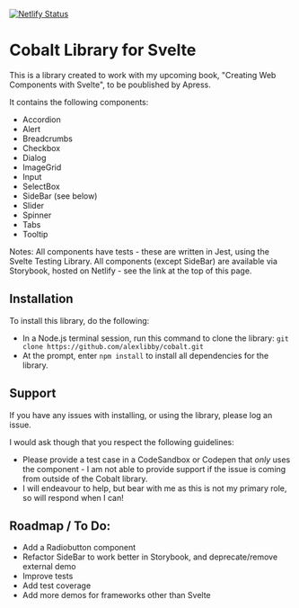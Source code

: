 [![Netlify Status](https://api.netlify.com/api/v1/badges/41f9bfdc-29e0-42f3-bc1b-48793beaacde/deploy-status)](https://app.netlify.com/sites/majestic-kleicha-a9f73d/deploys)

# Cobalt Library for Svelte

This is a library created to work with my upcoming book, "Creating Web Components with Svelte", to be poublished by Apress.

It contains the following components:

- Accordion
- Alert
- Breadcrumbs
- Checkbox
- Dialog
- ImageGrid
- Input
- SelectBox
- SideBar (see below)
- Slider
- Spinner
- Tabs
- Tooltip

Notes:
All components have tests - these are written in Jest, using the Svelte Testing Library.
All components (except SideBar) are available via Storybook, hosted on Netlify - see the link at the top of this page.

## Installation
To install this library, do the following:

- In a Node.js terminal session, run this command to clone the library: 
  `git clone https://github.com/alexlibby/cobalt.git`
- At the prompt, enter `npm install` to install all dependencies for the library.

## Support
If you have any issues with installing, or using the library, please log an issue.

I would ask though that you respect the following guidelines:
- Please provide a test case in a CodeSandbox or Codepen that *only* uses the component - I am not able to provide support if the issue is coming from outside of the Cobalt library.
- I will endeavour to help, but bear with me as this is not my primary role, so will respond when I can!


## Roadmap / To Do:
- Add a Radiobutton component
- Refactor SideBar to work better in Storybook, and deprecate/remove external demo
- Improve tests
- Add test coverage
- Add more demos for frameworks other than Svelte
